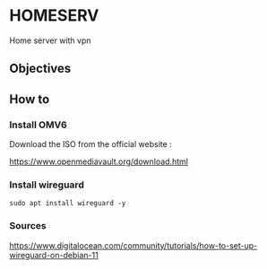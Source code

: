 # HOMESERV
Home server with vpn

## Objectives

## How to 

### Install OMV6

Download the ISO from the official website :

https://www.openmediavault.org/download.html

### Install wireguard
```
sudo apt install wireguard -y
```

### Sources

https://www.digitalocean.com/community/tutorials/how-to-set-up-wireguard-on-debian-11

